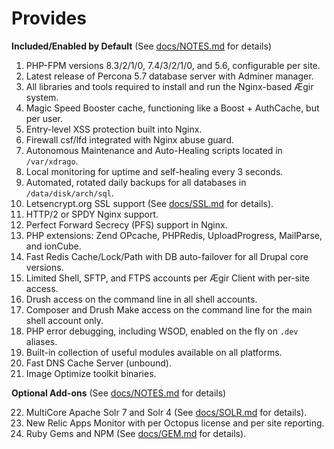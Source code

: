 # Provides

**Included/Enabled by Default** (See [docs/NOTES.md](https://github.com/omega8cc/boa/tree/5.x-dev/docs/NOTES.md) for details)

1. PHP-FPM versions 8.3/2/1/0, 7.4/3/2/1/0, and 5.6, configurable per site.
2. Latest release of Percona 5.7 database server with Adminer manager.
3. All libraries and tools required to install and run the Nginx-based Ægir system.
4. Magic Speed Booster cache, functioning like a Boost + AuthCache, but per user.
5. Entry-level XSS protection built into Nginx.
6. Firewall csf/lfd integrated with Nginx abuse guard.
7. Autonomous Maintenance and Auto-Healing scripts located in `/var/xdrago`.
8. Local monitoring for uptime and self-healing every 3 seconds.
9. Automated, rotated daily backups for all databases in `/data/disk/arch/sql`.
10. Letsencrypt.org SSL support (See [docs/SSL.md](https://github.com/omega8cc/boa/tree/5.x-dev/docs/SSL.md) for details).
11. HTTP/2 or SPDY Nginx support.
12. Perfect Forward Secrecy (PFS) support in Nginx.
13. PHP extensions: Zend OPcache, PHPRedis, UploadProgress, MailParse, and ionCube.
14. Fast Redis Cache/Lock/Path with DB auto-failover for all Drupal core versions.
15. Limited Shell, SFTP, and FTPS accounts per Ægir Client with per-site access.
16. Drush access on the command line in all shell accounts.
17. Composer and Drush Make access on the command line for the main shell account only.
18. PHP error debugging, including WSOD, enabled on the fly on `.dev` aliases.
19. Built-in collection of useful modules available on all platforms.
20. Fast DNS Cache Server (unbound).
21. Image Optimize toolkit binaries.

**Optional Add-ons** (See [docs/NOTES.md](https://github.com/omega8cc/boa/tree/5.x-dev/docs/NOTES.md) for details)

22. MultiCore Apache Solr 7 and Solr 4 (See [docs/SOLR.md](https://github.com/omega8cc/boa/tree/5.x-dev/docs/SOLR.md) for details).
23. New Relic Apps Monitor with per Octopus license and per site reporting.
24. Ruby Gems and NPM (See [docs/GEM.md](https://github.com/omega8cc/boa/tree/5.x-dev/docs/GEM.md) for details).
